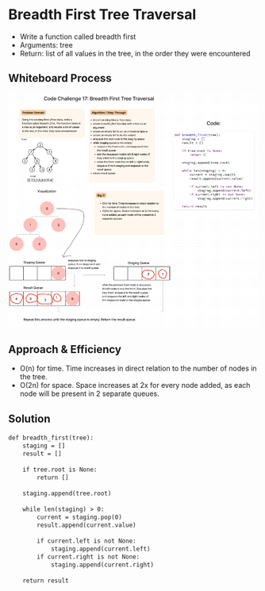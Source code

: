 # Breadth First Tree Traversal
- Write a function called breadth first
- Arguments: tree
- Return: list of all values in the tree, in the order they were encountered

## Whiteboard Process
![tree_breadth_first](tree_breadth_first.png)

## Approach & Efficiency
- O(n) for time. Time increases in direct relation to the number of nodes in the tree. 
- O(2n) for space. Space increases at 2x for every node added, as each node will be present in 2 separate queues.

## Solution
```
def breadth_first(tree):
    staging = []
    result = []

    if tree.root is None:
        return []

    staging.append(tree.root)

    while len(staging) > 0:
        current = staging.pop(0)
        result.append(current.value)

        if current.left is not None:
            staging.append(current.left)
        if current.right is not None:
            staging.append(current.right)

    return result
```